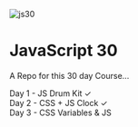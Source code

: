 ![js30](https://user-images.githubusercontent.com/24855472/38478312-0fdbf3f2-3b86-11e8-84a4-fcd02f6b3dca.png)

# JavaScript 30
A Repo for this 30 day Course...

Day 1 - JS Drum Kit &check; <br>
Day 2 - CSS + JS Clock &check; <br>
Day 3 - CSS Variables &amp; JS <br>